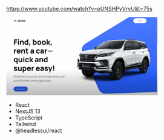 https://www.youtube.com/watch?v=pUNSHPyVryU&t=75s

<img src="image.png" alt="crud react" width="400">

- React
- NextJS 13
- TypeScript
- Tailwind
- @headlessui/react
